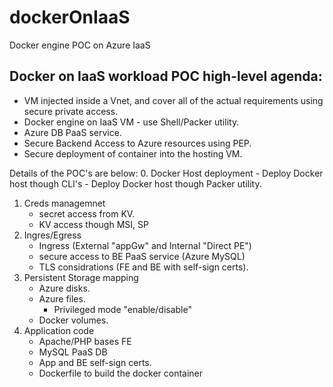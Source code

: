 # dockerOnIaaS
Docker engine POC on Azure IaaS


##   Docker on IaaS workload POC high-level agenda:
- VM injected inside a Vnet, and cover all of the actual requirements using secure private access.
- Docker engine on IaaS VM - use Shell/Packer utility. 
- Azure DB PaaS service.
- Secure Backend Access to Azure resources using PEP.
- Secure deployment of container into the hosting VM.

Details of the POC's are below:
0. Docker Host deployment
    - Deploy Docker host though CLI's
    - Deploy Docker host though Packer utility.
1. Creds managemnet
    - secret access from KV.
    - KV access though MSI, SP
2. Ingres/Egress
    - Ingress (External "appGw" and Internal "Direct PE")
    - secure access to BE PaaS service (Azure MySQL)
    - TLS considrations (FE and BE with self-sign certs).
3. Persistent Storage mapping
    - Azure disks.
    - Azure files.
        - Privileged mode "enable/disable" 
    - Docker volumes.   
4. Application code
    - Apache/PHP bases FE
    - MySQL PaaS DB
    - App and BE self-sign certs.
    - Dockerfile to build the docker container   

